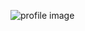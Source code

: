 ![profile image](https://avatars2.githubusercontent.com/u/19884936?s=400&u=d8995da7de0ef74e63183bb1288673e18f4b3b99&v=4)
